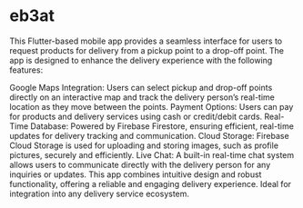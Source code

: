 # eb3at

This Flutter-based mobile app provides a seamless interface for users to request products for delivery from a pickup point to a drop-off point. The app is designed to enhance the delivery experience with the following features:

Google Maps Integration: Users can select pickup and drop-off points directly on an interactive map and track the delivery person’s real-time location as they move between the points.
Payment Options: Users can pay for products and delivery services using cash or credit/debit cards.
Real-Time Database: Powered by Firebase Firestore, ensuring efficient, real-time updates for delivery tracking and communication.
Cloud Storage: Firebase Cloud Storage is used for uploading and storing images, such as profile pictures, securely and efficiently.
Live Chat: A built-in real-time chat system allows users to communicate directly with the delivery person for any inquiries or updates.
This app combines intuitive design and robust functionality, offering a reliable and engaging delivery experience. Ideal for integration into any delivery service ecosystem.
